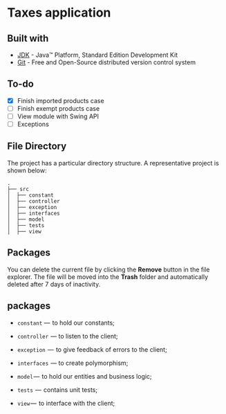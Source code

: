# Taxes application

## Built with

 - [JDK](http://www.oracle.com/technetwork/java/javase/downloads/jdk8-downloads-2133151.html)  - Java™ Platform, Standard Edition Development Kit
 -  [Git](https://git-scm.com/)  - Free and Open-Source distributed version control system

## To-do

 - [x] Finish imported products case
 - [ ] Finish exempt products case
 - [ ] View module with Swing API
 - [ ] Exceptions

## File Directory
The project has a particular directory structure. A representative project is shown below:
```
.
├── src
│  ├── constant
│  ├── controller
│  ├── exception
│  ├── interfaces
│  ├── model
│  ├── tests
│  ├── view
```
## Packages

You can delete the current file by clicking the **Remove** button in the file explorer. The file will be moved into the **Trash** folder and automatically deleted after 7 days of inactivity.
## packages

-   `constant` —  to hold our constants;
    
-   `controller`  — to listen to the client;
    
-   `exception`  —  to give feedback of errors to the client;
-   `interfaces`  — to create polymorphism;
-   `model` —     to  hold our entities and business logic;
-   `tests`  —  contains unit tests;
-   `view` —  to interface with the client;

